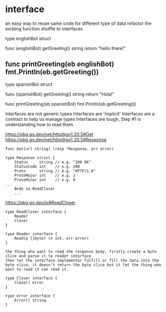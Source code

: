 # interface
an easy way to reuse same code for different type of data
refactor the existing function shuffle to interfaces


type englishBot struct

func (englishBot) getGreeting() string
    return "hello there!"

func printGreeting(eb englishBot)
    fmt.Println(eb.getGreeting())
----

type spanishBot struct

func (spanishBot) getGreeting() string
    return "Hola!"

func printGreeting(sb  spanishBot)
    fmt.Println(sb.getGreeting())



Interfaces are not generic types 
Interfaces are 'implicit'
Interfaces are a contract to help us manage types
Interfaces are tough, Step #1 is understanding how to read them

https://pkg.go.dev/net/http@go1.20.5#Get
https://pkg.go.dev/net/http@go1.20.5#Response

```
func Get(url string) (resp *Response, err error)
```

```
type Response struct {
	Status     string // e.g. "200 OK"
	StatusCode int    // e.g. 200
	Proto      string // e.g. "HTTP/1.0"
	ProtoMajor int    // e.g. 1
	ProtoMinor int    // e.g. 0
...
	Body io.ReadCloser
    ...
```

https://pkg.go.dev/io#ReadCloser

```
type ReadCloser interface {
	Reader
	Closer
}
```


```
type Reader interface {
	Read(p []byte) (n int, err error)
}

the thing who want to read the response body, firstly create a byte slice and parse it to reader interface
then let the interface implementor fulfill or fill the data into the byte slice, it doesn't return the byte slice but it let the thing who want to read it can read it.
```


```
type Closer interface {
	Close() error
}
```


```
type error interface {
	Error() string
}
```
